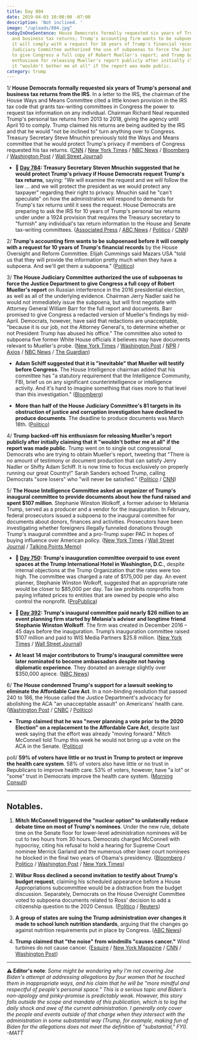 ```yaml
---
title: Day 804
date: 2019-04-03 10:08:00 -07:00
description: 'Not inclined. '
image: "/uploads/804.jpg"
todayInOneSentence: House Democrats formally requested six years of Trump's personal
  and business tax returns; Trump's accounting firm wants to be subpoenaed before
  it will comply with a request for 10 years of Trump's financial records; The House
  Judiciary Committee authorized the use of subpoenas to force the Justice Department
  to give Congress a full copy of Robert Mueller's report; and Trump backed-off his
  enthusiasm for releasing Mueller's report publicly after initially claiming that
  it "wouldn't bother me at all" if the report was made public.
category: trump
---
```


1/ **House Democrats formally requested six years of Trump's personal and business tax returns from the IRS**. In a letter to the IRS, the chairman of the House Ways and Means Committee cited a little known provision in the IRS tax code that grants tax-writing committees in Congress the power to request tax information on any individual. Chairman Richard Neal requested Trump's personal tax returns from 2013 to 2018, giving the agency until April 10 to comply. Trump claimed his returns are being audited by the IRS and that he would "not be inclined to" turn anything over to Congress. Treasury Secretary Steve Mnuchin previously told the Ways and Means committee that he would protect Trump's privacy if members of Congress requested his tax returns. ([CNN](https://www.cnn.com/2019/04/03/politics/trump-tax-returns-house-democrats-request/index.html) / [New York Times](https://www.nytimes.com/2019/04/03/us/politics/mueller-report-subpoena-house.html) / [NBC News](https://www.nbcnews.com/politics/congress/house-democrats-formally-request-trump-tax-returns-n990726) / [Bloomberg](https://www.bloomberg.com/news/articles/2019-04-03/democrats-formally-seek-six-years-of-trump-tax-returns-from-irs?) / [Washington Post](https://www.washingtonpost.com/news/politics/wp/2019/04/03/house-committee-chairman-asks-internal-revenue-service-for-six-years-of-trumps-personal-and-business-tax-returns/) / [Wall Street Journal](https://www.wsj.com/articles/house-ways-and-means-chairman-requests-trump-s-tax-returns-11554329362))

* **📌 [Day 784](https://whatthefuckjusthappenedtoday.com/2019/03/14/day-784/#3-treasury-secretary-steven-mnuchin): Treasury Secretary Steven Mnuchin suggested that he would protect Trump's privacy if House Democrats request Trump's tax returns**, saying: "We will examine the request and we will follow the law … and we will protect the president as we would protect any taxpayer" regarding their right to privacy. Mnuchin said he "can't speculate" on how the administration will respond to demands for Trump's tax returns until it sees the request. House Democrats are preparing to ask the IRS for 10 years of Trump's personal tax returns under under a 1924 provision that requires the Treasury secretary to "furnish" any individual's tax return information to the House and Senate tax-writing committees. ([Associated Press](https://apnews.com/b7c693b602744f63bddd2efbf52ef5c6) / [ABC News](https://abcnews.go.com/Politics/democrats-expected-treasury-secretary-steven-mnuchin-donald-trumps/story?id=61667306) / [Politico](https://www.politico.com/story/2019/03/14/mnuchin-trump-tax-returns-1221286) / [CNN](https://www.cnn.com/2019/03/14/politics/mnuchin-trump-tax-returns-congress/index.html))

2/ **Trump's accounting firm wants to be subpoenaed before it will comply with a request for 10 years of Trump's financial records** by the House Oversight and Reform Committee. Elijah Cummings said Mazars USA "told us that they will provide the information pretty much when they have a subpoena. And we'll get them a subpoena." ([Politico](https://www.politico.com/story/2019/04/03/cummings-subpoena-trump-tax-records-1253480))

3/ **The House Judiciary Committee authorized the use of subpoenas to force the Justice Department to give Congress a full copy of Robert Mueller's report** on Russian interference in the 2016 presidential election, as well as all of the underlying evidence. Chairman Jerry Nadler said he would not immediately issue the subpoena, but will first negotiate with Attorney General William Barr for the full report and documents. Barr promised to give Congress a redacted version of Mueller's findings by mid-April. Democrats, however, have said that redactions are unacceptable, "because it is our job, not the Attorney General's, to determine whether or not President Trump has abused his office." The committee also voted to subpoena five former White House officials it believes may have documents relevant to Mueller's probe. ([New York Times](https://www.nytimes.com/2019/04/03/us/politics/mueller-report-subpoena-house.html) / [Washington Post](https://www.washingtonpost.com/powerpost/house-panel-votes-to-authorize-subpoenas-to-obtain-full-mueller-report/2019/04/03/e0577b34-560e-11e9-814f-e2f46684196e_story.html) / [NPR](https://www.npr.org/2019/04/03/709404618/house-judiciary-approves-subpoena-for-full-mueller-report-in-party-line-vote) / [Axios](https://www.axios.com/house-judiciary-committee-subpoena-mueller-report-392e8409-996c-4bf2-bdc2-133525644270.html) / [NBC News](https://www.nbcnews.com/politics/congress/house-judiciary-prepares-subpoena-full-mueller-report-n990406) / [The Guardian](https://www.theguardian.com/us-news/2019/apr/03/mueller-trump-russia-report-house-subpoenas-approved))

* **Adam Schiff suggested that it is "inevitable" that Mueller will testify before Congress**. The House Intelligence chairman added that his committee has "a statutory requirement that the Intelligence Community, FBI, brief us on any significant counterintelligence or intelligence activity. And it's hard to imagine something that rises more to that level than this investigation." ([Bloomberg](https://www.bloomberg.com/news/articles/2019-04-03/mueller-testimony-before-congress-inevitable-schiff-says))

* **More than half of the House Judiciary Committee's 81 targets in its obstruction of justice and corruption investigation have declined to produce documents**. The deadline to produce documents was March 18th. ([Politico](https://www.politico.com/story/2019/04/03/house-trump-corruption-probe-documents-1253724))

4/ **Trump backed-off his enthusiasm for releasing Mueller's report publicly after initially claiming that it "wouldn't bother me at all" if the report was made public**. Trump went on to single out congressional Democrats who are trying to obtain Mueller's report, tweeting that "There is no amount of testimony or document production that can satisfy Jerry Nadler or Shifty Adam Schiff. It is now time to focus exclusively on properly running our great Country!" Sarah Sanders echoed Trump, calling Democrats "sore losers" who "will never be satisfied." ([Politico](https://www.politico.com/story/2019/04/02/trump-mueller-report-1249947) / [CNN](https://www.cnn.com/2019/04/03/politics/mueller-report-subpoena-house-vote/index.html))

5/ **The House Intelligence Committee asked an organizer of Trump's inaugural committee to provide documents about how the fund raised and spent $107 million**. Stephanie Winston Wolkoff, a former adviser to Melania Trump, served as a producer and a vendor for the inauguration. In February, federal prosecutors issued a subpoena to the inaugural committee for documents about donors, finances and activities. Prosecutors have been investigating whether foreigners illegally funneled donations through Trump's inaugural committee and a pro-Trump super PAC in hopes of buying influence over American policy. ([New York Times](https://www.nytimes.com/2019/04/03/us/politics/house-intelligence-trump-inaugural.html) / [Wall Street Journal](https://www.wsj.com/articles/in-sign-of-expanding-probe-house-panel-seeks-to-interview-top-organizer-of-trump-inauguration-11554311027?mod=e2twp) / [Talking Points Memo](https://talkingpointsmemo.com/muckraker/house-intel-requests-info-interview-from-top-trump-inaugural-planner))

* **📌 [Day 750](https://whatthefuckjusthappenedtoday.com/2019/02/08/day-750/): Trump's inauguration committee overpaid to use event spaces at the Trump International Hotel in Washington, D.C.**, despite internal objections at the Trump Organization that the rates were too high. The committee was charged a rate of $175,000 per day. An event planner, Stephanie Winston Wolkoff, suggested that an appropriate rate would be closer to $85,000 per day. Tax law prohibits nonprofits from paying inflated prices to entities that are owned by people who also control the nonprofit. ([ProPublica](https://www.propublica.org/article/trump-inc-new-evidence-emerges-of-possible-wrongdoing-by-trump-inaugural-committee))

* **📌 [Day 392](https://whatthefuckjusthappenedtoday.com/2019/01/15/day-726/#%F0%9F%93%8C-day-392-trumps-inaugural-committe): Trump's inaugural committee paid nearly $26 million to an event planning firm started by Melania's adviser and longtime friend Stephanie Winston Wolkoff**. The firm was created in December 2016 – 45 days before the inauguration. Trump’s inauguration committee raised $107 million and paid to WIS Media Partners $25.8 million. ([New York Times](https://www.nytimes.com/2018/02/15/us/politics/trumps-inaugural-committee-paid-26-million-to-first-ladys-friend.html) / [Wall Street Journal](https://www.wsj.com/articles/trumps-inaugural-committee-spent-nearly-107-million-on-events-1518722022))

* **At least 14 major contributors to Trump's inaugural committee were later nominated to become ambassadors despite not having diplomatic experience**. They donated an average slightly over $350,000 apiece. ([NBC News](https://www.nbcnews.com/politics/donald-trump/donors-trump-inaugural-committee-got-ambassador-nominations-are-they-qualified-n990116))

6/ **The House condemned Trump's support for a lawsuit seeking to eliminate the Affordable Care Act**. In a non-binding resolution that passed 240 to 186, the House called the Justice Department's advocacy for abolishing the ACA "an unacceptable assault" on Americans' health care. ([Washington Post](https://www.washingtonpost.com/politics/house-poised-to-rebuke-trumps-attempt-at-a-court-ordered-destruction-of-obamacare/2019/04/03/9b70d5b4-5600-11e9-814f-e2f46684196e_story.html) / [CNBC](https://www.cnbc.com/2019/04/03/house-votes-to-condemn-trump-support-for-obamacare-repeal.html) / [Politico](https://www.politico.com/story/2019/04/03/house-trump-obamacare-1312041))

* **Trump claimed that he was "never planning a vote prior to the 2020 Election" on a replacement to the Affordable Care Act**, despite last week saying that the effort was already "moving forward." Mitch McConnell told Trump this week he would not bring up a vote on the ACA in the Senate. ([Politico](https://www.politico.com/story/2019/04/03/trump-healthcare-vote-2020-1251657))

poll/ **59% of voters have little or no trust in Trump to protect or improve the health care system**. 58% of voters also have little or no trust in Republicans to improve health care. 53% of voters, however, have "a lot" or "some" trust in Democrats improve the health care system. ([Morning Consult](https://morningconsult.com/2019/04/03/trump-calls-gop-the-party-of-health-care-but-voters-beg-to-differ/))

---

## Notables.

1. **Mitch McConnell triggered the "nuclear option" to unilaterally reduce debate time on most of Trump's nominees**. Under the new rule, debate time on the Senate floor for lower-level administration nominees will be cut to two hours from 30 hours. Democrats charged McConnell with hypocrisy, citing his refusal to hold a hearing for Supreme Court nominee Merrick Garland and the numerous other lower court nominees he blocked in the final two years of Obama's presidency. ([Bloomberg](https://www.bloomberg.com/news/articles/2019-04-03/stalled-trump-nominations-get-nuclear-push-from-mcconnell) / [Politico](https://www.politico.com/story/2019/04/03/senate-republicans-trigger-nuclear-option-to-speed-trump-nominees-1253118) / [Washington Post](https://www.washingtonpost.com/politics/republicans-change-senate-rules-to-speed-nominations-as-leaders-trade-charges-of-hypocrisy/2019/04/03/86ec635a-5615-11e9-aa83-504f086bf5d6_story.html) / [New York Times](https://www.nytimes.com/2019/04/03/us/politics/senate-republicans-nuclear-option.html))

2. **Wilbur Ross declined a second invitation to testify about Trump's budget request**, claiming his scheduled appearance before a House Appropriations subcommittee would be a distraction from the budget discussion. Separately, Democrats on the House Oversight Committee voted to subpoena documents related to Ross' decision to add a citizenship question to the 2020 Census. ([Politico](https://www.politico.com/story/2019/04/03/wilbur-ross-testify-congress-1315312) / [Reuters](https://www.reuters.com/article/us-usa-commerce-ross-idUSKCN1RF20E))

3. **A group of states are suing the Trump administration over changes it made to school lunch nutrition standards**, arguing that the changes go against nutrition requirements put in place by Congress. ([ABC News](https://abcnews.go.com/Politics/states-sue-trump-admin-rollbacks-school-lunch-standards/story?id=62138425))

4. **Trump claimed that "the noise" from windmills "causes cancer."** Wind turbines do not cause cancer. ([Esquire](https://www.esquire.com/news-politics/a27028643/president-trump-windmill-sound-cancer-leak-cspan/) / [New York Magazine](https://nymag.com/intelligencer/2019/04/trump-says-wind-turbine-noise-causes-cancer-it-does-not.html) / [CNN](https://www.cnn.com/2019/04/03/politics/trumps-war-on-windmills-now-includes-wild-cancer-claim/index.html) / [Washington Post](https://www.washingtonpost.com/politics/2019/04/03/trump-claims-that-wind-farms-cause-cancer-very-trumpian-reasons/))

---

**⚠️ Editor's note**: *Some might be wondering why I'm not covering Joe Biden's attempt at addressing allegations by four women that he touched them in inappropriate ways, and his claim that he will be "more mindful and respectful of people's personal space." This is a serious topic and Biden's non-apology and pinky-promise is predictably weak. However, this story falls outside the scope and mandate of this publication, which is to log the daily shock and awe of the current administration. I generally only cover the people and events outside of that charge when they intersect with the administration in some substantial way (Trump, for example, making fun of Biden for the allegations does not meet the definition of "substantial," FYI). -MATT*